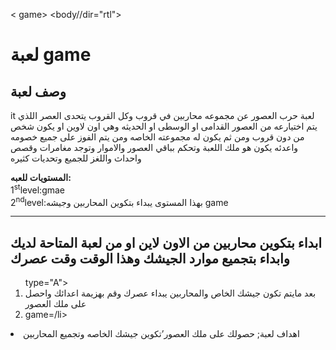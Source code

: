<!DOCTYPE  game>
< game>
    <head>
          <title> لعبة  game </title> 
      </head>
     <body//dir="rtl">
               <h1> لعبة game </h1>
</body><h2> وصف لعبة </h2>
</لعبة  game >      <p><!..description..> 
it لعبة حرب العصور عن مجموعه محاربين في قروب وكل القروب يتحدى العصر اللذي يتم اختيارعه من العصور القدامى او الوسطى او الحديثه وهي اون لاوين او يكون شخص من دون قروب ومن ثم يكون له مجموعته الخاصه ومن يتم الفوز على جميع خصومه واعدئه يكون هو ملك اللعبة وتحكم بباقي العصور والاموار وتوجد مغامرات وقصص واحداث واللغز للجميع وتحديات كثيره 

<p><b>المستويات للعبه:</b><br>
   1<sup>st</sup>level:gmae <br>
   2<sup>nd</sup>level:بهذا المستوى يبداء بتكوين المحاربين وجيشه game
   </p><hr>
   <h2>ابداء بتكوين محاربين من الاون لاين او من لعبة المتاحة لديك وابداء بتجميع موارد الجيشك وهذا الوقت وقت عصرك </h2>
            <ol>type="A">
            <li>بعد مايتم تكون جيشك الخاص والمحاربين يبداء عصرك وقم بهزيمة اعدائك واحصل على ملك العصور</li> <li>game=/li>
     </ol> 
     </body> <li>اهداف لعبة; حصولك على ملك العصور’تكوين جيشك الخاصه وتجميع المحاربين 
